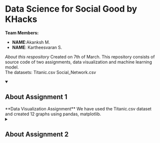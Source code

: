 # Data Science for Social Good by KHacks

**Team Members:**
- **NAME**:Akanksh M.
- **NAME**: Kartheesvaran S.

_About this respository_
Created on 7th of March. This repository consists of source code of two assignments, data visualization and machine learning model. <br>
The datasets:
Titanic.csv
Social_Network.csv

<details id=1 open>
<summary><h2>About Assignment 1</h2></summary>
**Data Visualization Assignment**
  We have used the Titanic.csv dataset and created 12 graphs using pandas, matplotlib.
 </details>
<details id=2>
<summary><h2>About Assignment 2</h2></summary>
**  Machine Learning Model**
  We have used the Social_Network.csv dataset and created a mahcine learning model using the KNN classification algorithm.The model analyses the performance of the    classifier with various performance measures such as confusion matrix, accuracy, recall, precision, specificity, f-score, Receiver operating characteristic (ROC) curve and Area Under Curve (AUC) score. g and displays the information in a graph. Also, the model displays the accuracy details of Kmean=3,5,7,9,11.
  
 
  
  
#Thank You!
